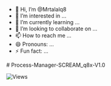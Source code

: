 - 👋 Hi, I’m @Mrtalalq8
- 👀 I’m interested in ...
- 🌱 I’m currently learning ...
- 💞️ I’m looking to collaborate on ...
- 📫 How to reach me ...
- 😄 Pronouns: ...
- ⚡ Fun fact: ...

<!---
Mrtalalq8/Mrtalalq8 is a ✨ special ✨ repository because its `README.md` (this file) appears on your GitHub profile.
You can click the Preview link to take a look at your changes.
---># Process-Manager-SCREAM_q8x-V1.0

![Views](https://komarev.com/ghpvc/?username=Mrtalalq8&style=flat-square)
